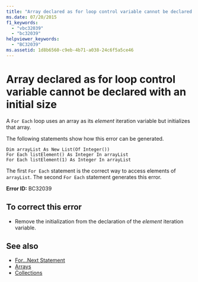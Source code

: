 ```yaml
---
title: "Array declared as for loop control variable cannot be declared with an initial size"
ms.date: 07/20/2015
f1_keywords: 
  - "vbc32039"
  - "bc32039"
helpviewer_keywords: 
  - "BC32039"
ms.assetid: 1d8b6560-c9eb-4b71-a038-24c6f5a5ce46
---
```

# Array declared as for loop control variable cannot be declared with an initial size
A `For Each` loop uses an array as its *element* iteration variable but initializes that array.  
  
 The following statements show how this error can be generated.  
  
```  
Dim arrayList As New List(Of Integer())  
For Each listElement() As Integer In arrayList  
For Each listElement(1) As Integer In arrayList  
```  
  
 The first `For Each` statement is the correct way to access elements of `arrayList`. The second `For Each` statement generates this error.  
  
 **Error ID:** BC32039  
  
## To correct this error  
  
- Remove the initialization from the declaration of the *element* iteration variable.  
  
## See also

- [For...Next Statement](../../../visual-basic/language-reference/statements/for-next-statement.md)
- [Arrays](../../../visual-basic/programming-guide/language-features/arrays/index.md)
- [Collections](../../../standard/collections/index.md)
